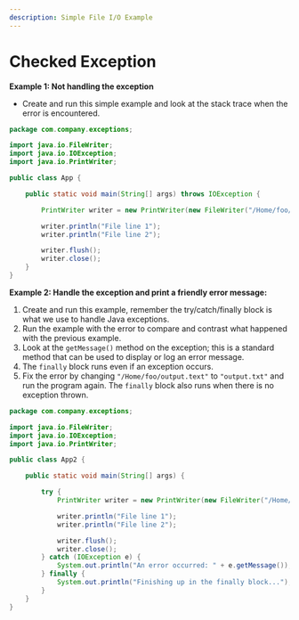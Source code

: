 ```yaml
---
description: Simple File I/O Example
---
```


# Checked Exception

**Example 1: Not handling the exception**

* Create and run this simple example and look at the stack trace when the error is encountered. 

```java
package com.company.exceptions;

import java.io.FileWriter;
import java.io.IOException;
import java.io.PrintWriter;

public class App {

    public static void main(String[] args) throws IOException {

        PrintWriter writer = new PrintWriter(new FileWriter("/Home/foo/output.txt"));

        writer.println("File line 1");
        writer.println("File line 2");

        writer.flush();
        writer.close();
    }
}
```

**Example 2: Handle the exception and print a friendly error message:**

1. Create and run this example, remember the try/catch/finally block is what we use to handle Java exceptions.
2. Run the example with the error to compare and contrast what happened with the previous example.
3. Look at the `getMessage()` method on the exception; this is a standard method that can be used to display or log an error message.
4. The `finally` block runs even if an exception occurs.
5. Fix the error by changing `"/Home/foo/output.text"` to `"output.txt"` and run the program again. The `finally` block also runs when there is no exception thrown.

```java
package com.company.exceptions;

import java.io.FileWriter;
import java.io.IOException;
import java.io.PrintWriter;

public class App2 {

    public static void main(String[] args) {

        try {
            PrintWriter writer = new PrintWriter(new FileWriter("/Home/foo/output.txt"));

            writer.println("File line 1");
            writer.println("File line 2");

            writer.flush();
            writer.close();
        } catch (IOException e) {
            System.out.println("An error occurred: " + e.getMessage());
        } finally {
            System.out.println("Finishing up in the finally block...");
        }
    }
}
```

